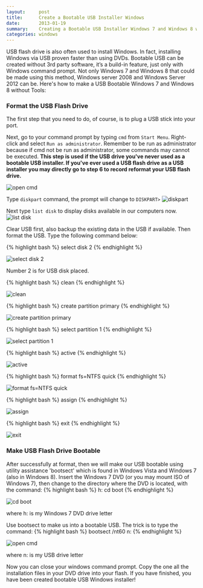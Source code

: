 ```yaml
---
layout:     post
title:      Create a Bootable USB Installer Windows
date:       2013-01-19
summary:    Creating a Bootable USB Installer Windows 7 and Windows 8 without 3rd Party Tools
categories: windows
---
```


USB flash drive is also often used to install Windows. In fact, installing Windows via USB proven faster than using DVDs. Bootable USB can be created without 3rd party software, it’s a build-in feature, just only with Windows command prompt. Not only Windows 7 and Windows 8 that could be made using this method, Windows server 2008 and Windows Server 2012 can be. Here's how to make a USB Bootable Windows 7 and Windows 8 without Tools:

### Format the USB Flash Drive

The first step that you need to do, of course, is to plug a USB stick into your port.

Next, go to your command prompt by typing `cmd` from `Start Menu`. Right-click and select `Run as administrator`. Remember to be run as administrator because if cmd not be run as administrator, some commands  may cannot be executed. **This step is used if the USB drive you've never used as a bootable USB installer. If you've ever used a USB flash drive as a USB installer you may directly go to step 6 to record reformat your USB flash drive.**

![open cmd](http://sapikuda.com/images/posts/2013-01-19-create-a-bootable-usb-windows-installer/1.png)

Type `diskpart` command, the prompt will change to `DISKPART>`
![diskpart](http://sapikuda.com/images/posts/2013-01-19-create-a-bootable-usb-windows-installer/2.png)

Next type `list disk` to display disks available in our computers now.
![list disk](http://sapikuda.com/images/posts/2013-01-19-create-a-bootable-usb-windows-installer/3.png)

Clear USB first, also backup the existing data in the USB if available. Then format the USB. Type the following command below:

{% highlight bash %}
select disk 2
{% endhighlight %}

![select disk 2](http://sapikuda.com/images/posts/2013-01-19-create-a-bootable-usb-windows-installer/4.png)

Number 2 is for USB disk placed.

{% highlight bash %}
clean
{% endhighlight %}

![clean](http://sapikuda.com/images/posts/2013-01-19-create-a-bootable-usb-windows-installer/5.png)

{% highlight bash %}
create partition primary
{% endhighlight %}

![create partition primary](http://sapikuda.com/images/posts/2013-01-19-create-a-bootable-usb-windows-installer/6.png)

{% highlight bash %}
select partition 1
{% endhighlight %}

![select partition 1](http://sapikuda.com/images/posts/2013-01-19-create-a-bootable-usb-windows-installer/7.png)

{% highlight bash %}
active
{% endhighlight %}

![active](http://sapikuda.com/images/posts/2013-01-19-create-a-bootable-usb-windows-installer/8.png)

{% highlight bash %}
format fs=NTFS quick
{% endhighlight %}

![format fs=NTFS quick](http://sapikuda.com/images/posts/2013-01-19-create-a-bootable-usb-windows-installer/9.png)

{% highlight bash %}
assign
{% endhighlight %}

![assign](http://sapikuda.com/images/posts/2013-01-19-create-a-bootable-usb-windows-installer/10.png)

{% highlight bash %}
exit
{% endhighlight %}

![exit](http://sapikuda.com/images/posts/2013-01-19-create-a-bootable-usb-windows-installer/11.png)

### Make USB Flash Drive Bootable

After successfully at format, then we will make our USB bootable using utility assistance 'bootsect' which is found in Windows Vista and Windows 7 (also in Windows 8). Insert the Windows 7 DVD (or you may mount ISO of Windows 7), then change to the directory where the DVD is located, with the command:
{% highlight bash %}
h:
cd boot
{% endhighlight %}

![cd boot](http://sapikuda.com/images/posts/2013-01-19-create-a-bootable-usb-windows-installer/12.png)

where h: is my Windows 7 DVD drive letter

Use bootsect to make us into a bootable USB. The trick is to type the command:
{% highlight bash %}
bootsect /nt60 n:
{% endhighlight %}

![open cmd](http://sapikuda.com/images/posts/2013-01-19-create-a-bootable-usb-windows-installer/13.png)

where n: is my USB drive letter

Now you can close your windows command prompt. Copy the one all the installation files in your DVD drive into your flash. If you have finished, you have been created bootable USB Windows installer!
